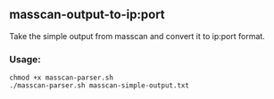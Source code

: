 ## masscan-output-to-ip:port

Take the simple output from masscan and convert it to ip:port format.

### Usage:
```
chmod +x masscan-parser.sh
./masscan-parser.sh masscan-simple-output.txt
```
